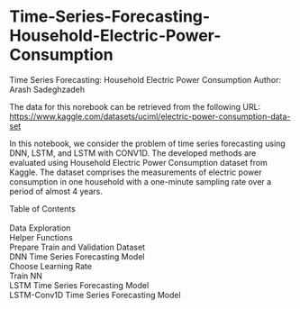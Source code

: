 # Time-Series-Forecasting-Household-Electric-Power-Consumption

Time Series Forecasting: Household Electric Power Consumption
Author: Arash Sadeghzadeh

The data for this norebook can be retrieved from the following URL: \
https://www.kaggle.com/datasets/uciml/electric-power-consumption-data-set

In this notebook, we consider the problem of time series forecasting using DNN, LSTM, and LSTM with CONV1D.
The developed methods are evaluated using Household Electric Power Consumption dataset from Kaggle. The dataset comprises the measurements of electric power consumption in one household with a one-minute sampling rate over a period of almost 4 years.

Table of Contents \
\
Data Exploration\
Helper Functions\
Prepare Train and Validation Dataset\
DNN Time Series Forecasting Model\
Choose Learning Rate\
Train NN\
LSTM Time Series Forecasting Model\
LSTM-Conv1D Time Series Forecasting Model
